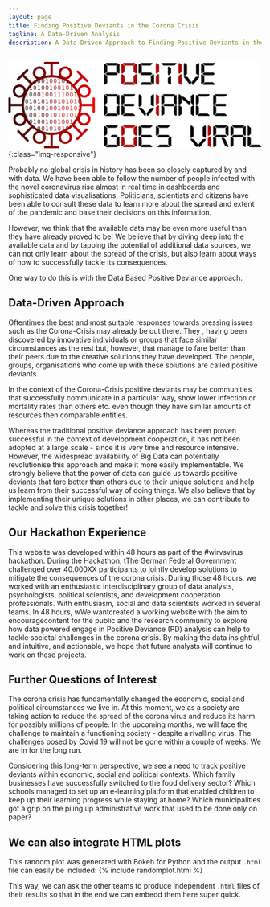 ```yaml
---
layout: page
title: Finding Positive Deviants in the Corona Crisis
tagline: A Data-Driven Analysis
description: A Data-Driven Approach to Finding Positive Deviants in the Corona Crisis
---
```


![headerimg](/img/logo.png){:class="img-responsive"}


Probably no global crisis in history has been so closely captured by and with data. We have been able to follow the number of people infected with the novel coronavirus rise almost in real time in dashboards and sophisticated data visualisations. Politicians, scientists and citizens have been able to consult these data to learn more about the spread and extent of the pandemic and base their decisions on this information. 

However, we think that the available data may be even more useful than they have already proved to be! We believe that by diving deep into the available data and by tapping the potential of additional data sources, we can not only learn about the spread of the crisis, but also learn about ways of how to successfully tackle its consequences.  

One way to do this is with the Data Based Positive Deviance approach.


## Data-Driven Approach
Oftentimes the best and most suitable responses towards pressing issues such as the Corona-Crisis may already be out there. They , having been discovered by innovative individuals or groups that face similar circumstances as the rest but, however, that manage to fare better than their peers due to the creative solutions they have developed. The people, groups, organisations who come up with these solutions are called positive deviants. 

In the context of the Corona-Crisis positive deviants may be communities that successfully communicate in a particular way, show lower infection or mortality rates than others etc. even though they have similar amounts of resources then comparable entities.

Whereas the traditional positive deviance approach has been proven successful in the context of development cooperation, it has not been adopted at a large scale - since it is very time and resource intensive. However, the widespread availability of Big Data can potentially revolutionise this approach and make it more easily implementable. We strongly believe that the power of data can guide us towards positive deviants that fare better than others due to their unique solutions and help us learn from their successful way of doing things. We also believe that by implementing their unique solutions in other places, we can contribute to tackle and solve this crisis together!


## Our Hackathon Experience
This website was developed within 48 hours as part of the #wirvsvirus hackathon.  During the Hackathon, tThe German Federal Government challenged over 40.000XX participants to jointly develop solutions to mitigate the consequences of the corona crisis. During those 48 hours, we worked with an enthusiastic interdisciplinary group of data analysts, psychologists, political scientists, and development cooperation professionals. With enthusiasm, social and data scientists worked in several teams. In 48 hours, wWe wantcreated a working website with the aim to encouragecontent for the public and the research community to explore how data powered engage in Positive Deviance (PD) analysis can help to tackle societal challenges in the corona crisis. By making the data insightful, and intuitive, and actionable, we hope that future analysts will continue to work on these projects. 


## Further Questions of Interest
The corona crisis has fundamentally changed the economic, social and political circumstances we live in. At this moment, we as a society are taking action to reduce the spread of the corona virus and reduce its harm for possibly millions of people. In the upcoming months, we will face the challenge to maintain a functioning society  - despite a rivalling virus. The challenges posed by Covid 19 will not be gone within a couple of weeks. We are in for the long run.

Considering this long-term perspective, we see a need to track positive deviants within economic, social and political contexts. Which family businesses have successfully switched to the food delivery sector? Which schools managed to set up an e-learning platform that enabled children to keep up their learning progress while staying at home? Which municipalities got a grip on the piling up administrative work that used to be done only on paper?


## We can also integrate HTML plots
This random plot was generated with Bokeh for Python and the output `.html` file can easily be included:
{% include randomplot.html %}

This way, we can ask the other teams to produce independent `.html` files of their results so that in the end we can embedd them here super quick.
